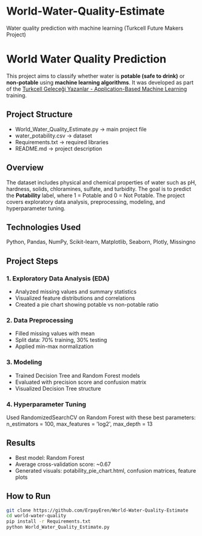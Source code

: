 # World-Water-Quality-Estimate
Water quality prediction with machine learning (Turkcell Future Makers Project)
# World Water Quality Prediction
This project aims to classify whether water is **potable (safe to drink)** or **non-potable** using **machine learning algorithms**. It was developed as part of the [Turkcell Geleceği Yazanlar - Application-Based Machine Learning](https://gelecegiyazanlar.turkcell.com.tr/egitimler/uygulama-tabanli-makine-ogrenimi/uygulama-tabanli-makine-ogrenimi?lesson=4983) training.
## Project Structure
- World_Water_Quality_Estimate.py → main project file  
- water_potability.csv → dataset  
- Requirements.txt → required libraries  
- README.md → project description
## Overview
The dataset includes physical and chemical properties of water such as pH, hardness, solids, chloramines, sulfate, and turbidity. The goal is to predict the **Potability** label, where 1 = Potable and 0 = Not Potable. The project covers exploratory data analysis, preprocessing, modeling, and hyperparameter tuning.
## Technologies Used
Python, Pandas, NumPy, Scikit-learn, Matplotlib, Seaborn, Plotly, Missingno
## Project Steps
### 1. Exploratory Data Analysis (EDA)
- Analyzed missing values and summary statistics  
- Visualized feature distributions and correlations  
- Created a pie chart showing potable vs non-potable ratio
### 2. Data Preprocessing
- Filled missing values with mean  
- Split data: 70% training, 30% testing  
- Applied min-max normalization
### 3. Modeling
- Trained Decision Tree and Random Forest models  
- Evaluated with precision score and confusion matrix  
- Visualized Decision Tree structure
### 4. Hyperparameter Tuning
Used RandomizedSearchCV on Random Forest with these best parameters:  
n_estimators = 100, max_features = 'log2', max_depth = 13
## Results
- Best model: Random Forest  
- Average cross-validation score: ~0.67  
- Generated visuals: potability_pie_chart.html, confusion matrices, feature plots
## How to Run
```bash
git clone https://github.com/ErpayEren/World-Water-Quality-Estimate
cd world-water-quality
pip install -r Requirements.txt
python World_Water_Quality_Estimate.py
